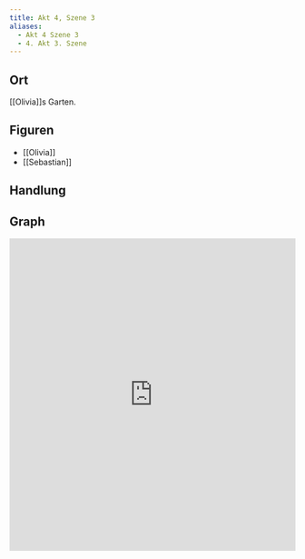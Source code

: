 ```yaml
---
title: Akt 4, Szene 3
aliases:
  - Akt 4 Szene 3
  - 4. Akt 3. Szene
---
```

## Ort
[[Olivia]]s Garten.

## Figuren
- [[Olivia]]
- [[Sebastian]]

## Handlung

## Graph
<iframe src="https://catchears.github.io/was-ihr-wollt-graphs/act-4-scene-3" width=100% height=550 style="border: 0;"></iframe>
